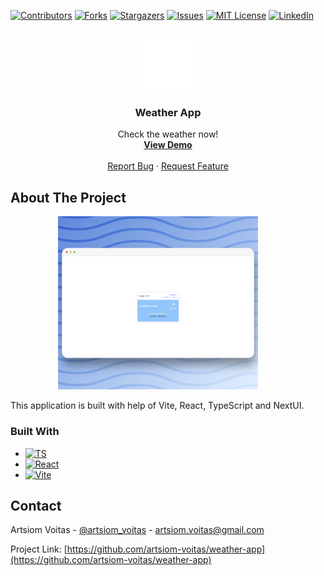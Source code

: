 [![Contributors][contributors-shield]][contributors-url]
[![Forks][forks-shield]][forks-url]
[![Stargazers][stars-shield]][stars-url]
[![Issues][issues-shield]][issues-url]
[![MIT License][license-shield]][license-url]
[![LinkedIn][linkedin-shield]][linkedin-url]

<!-- PROJECT LOGO -->
<br />
<div align="center">
  <a target="_blank" href="https://github.com/artsiom-voitas/weather-app/">
    <img src="./public/logo.svg" alt="Logo" width="80" height="80" stroke="white">
  </a>

<h3 align="center">Weather App</h3>

  <p align="center">
    Check the weather now!
    <br />
    <a href="https://artsiom-voitas.github.io/weather-app"><strong>View Demo</strong></a>
    <br />
    <br />
    <a href="https://github.com/artsiom-voitas/weather-app/issues">Report Bug</a>
    ·
    <a href="https://github.com/artsiom-voitas/weather-app/issues">Request Feature</a>
  </p>
</div>

<!-- ABOUT THE PROJECT -->

## About The Project

<p align="center">
  <img src="/public/screenshot.png" width="320" alt="Main page screenshot">
&nbsp; &nbsp; &nbsp; &nbsp;
</p>

This application is built with help of Vite, React, TypeScript and NextUI.

### Built With

- [![TS][TypeScript]][typescript-url]
- [![React][React.js]][React-url]
- [![Vite][vitejs.dev]][vitejs-url]

<!-- CONTACT -->

## Contact

Artsiom Voitas - [@artsiom_voitas](https://x.com/artsiom_voitas) - artsiom.voitas@gmail.com

Project
Link: [https://github.com/artsiom-voitas/weather-app](https://github.com/artsiom-voitas/weather-app)

<!-- MARKDOWN LINKS & IMAGES -->
<!-- https://www.markdownguide.org/basic-syntax/#reference-style-links -->

[contributors-shield]: https://img.shields.io/github/contributors/artsiom-voitas/weather-app.svg?style=for-the-badge
[contributors-url]: https://github.com/artsiom-voitas/weather-app/graphs/contributors
[forks-shield]: https://img.shields.io/github/forks/artsiom-voitas/weather-app.svg?style=for-the-badge
[forks-url]: https://github.com/artsiom-voitas/weather-app/network/members
[stars-shield]: https://img.shields.io/github/stars/artsiom-voitas/weather-app.svg?style=for-the-badge
[stars-url]: https://github.com/artsiom-voitas/weather-app/stargazers
[issues-shield]: https://img.shields.io/github/issues/artsiom-voitas/weather-app.svg?style=for-the-badge
[issues-url]: https://github.com/artsiom-voitas/weather-app/issues
[license-shield]: https://img.shields.io/github/license/artsiom-voitas/weather-app.svg?style=for-the-badge
[license-url]: https://github.com/artsiom-voitas/weather-app/blob/main/LICENSE
[linkedin-shield]: https://img.shields.io/badge/-LinkedIn-black.svg?style=for-the-badge&logo=linkedin&colorB=555
[linkedin-url]: https://www.linkedin.com/in/artsiom-voitas/
[React.js]: https://img.shields.io/badge/React-20232A?style=for-the-badge&logo=react&logoColor=61DAFB
[React-url]: https://reactjs.org/
[vitejs.dev]: https://img.shields.io/badge/vite-%23646CFF.svg?style=for-the-badge&logo=vite&logoColor=white
[vitejs-url]: https://vitejs.dev/
[TypeScript]: https://img.shields.io/badge/typescript-%23007ACC.svg?style=for-the-badge&logo=typescript&logoColor=white
[typescript-url]: https://www.typescriptlang.org/
